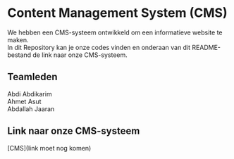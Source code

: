 # Content Management System (CMS)

We hebben een CMS-systeem ontwikkeld om een informatieve website te maken. \
In dit Repository kan je onze codes vinden en onderaan van dit README-bestand de link naar onze CMS-systeem.


## Teamleden

Abdi Abdikarim \
Ahmet Asut \
Abdallah Jaaran


## Link naar onze CMS-systeem

[CMS](link moet nog komen)